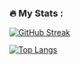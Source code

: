 ### :fire: My Stats :
[![GitHub Streak](http://github-readme-streak-stats.herokuapp.com?user=zPrototype&theme=dark&background=000000)](https://git.io/streak-stats)

[![Top Langs](https://github-readme-stats.vercel.app/api/top-langs/?username=zPrototype&layout=compact&theme=vision-friendly-dark)](https://github.com/anuraghazra/github-readme-stats)

